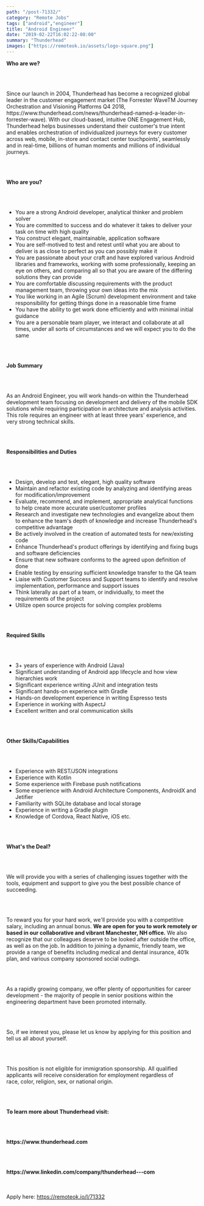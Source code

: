 ```yaml
---
path: "/post-71332/"
category: "Remote Jobs"
tags: ["android","engineer"]
title: "Android Engineer"
date: "2019-02-22T16:02:22-08:00"
summary: "Thunderhead"
images: ["https://remoteok.io/assets/logo-square.png"]
---
```


<p><span><strong>Who are we?</strong></span></p><br /><br /><p><span>Since our launch in 2004, Thunderhead has become a recognized global leader in the customer engagement market (The Forrester WaveTM Journey Orchestration and Visioning Platforms Q4 2018, https://www.thunderhead.com/news/thunderhead-named-a-leader-in-forrester-wave).&nbsp;With our cloud-based, intuitive ONE Engagement Hub, Thunderhead&nbsp;helps&nbsp;businesses understand&nbsp;their&nbsp;customer's true intent and&nbsp;enables orchestration of&nbsp;individualized journeys for every customer across web, mobile, in-store and contact center touchpoints', seamlessly and in real-time, billions of human moments and millions of individual journeys.</span></p><br /><br /><p><span><strong>Who are you?</strong></span></p><br /><br /><ul><li><span>You are a strong Android developer, analytical thinker and problem solver</span></li><li><span>You are committed to success and do whatever it takes to deliver your task on time with high quality</span></li><li><span>You construct elegant, maintainable, application software</span></li><li><span>You are self-motived to test and retest until what you are about to deliver is as close to perfect as you can possibly make it</span></li><li><span>You are passionate about your craft and have explored various Android libraries and frameworks, working with some professionally, keeping an eye on others, and comparing all so that you are aware of the differing solutions they can provide</span></li><li><span>You are comfortable discussing requirements with the product management team, throwing your own ideas into the mix</span></li><li><span>You like working in an Agile (Scrum) development environment and take responsibility for getting things done in a reasonable time frame</span></li><li><span>You have the ability to get work done efficiently and with minimal initial guidance</span></li><li><span>You are a personable team player, we interact and collaborate at all times, under all sorts of circumstances and we will expect you to do the same</span></li></ul><br /><br /><p><span><strong>Job Summary</strong></span></p><br /><br /><p><span>As an Android Engineer, you will work hands-on within the Thunderhead development team focusing on development and delivery of the mobile SDK solutions while requiring participation in architecture and analysis activities. This role requires an engineer with at least three years' experience, and very strong technical skills.</span></p><br /><br /><p><span><strong>Responsibilities and Duties</strong></span></p><br /><br /><ul><li><span>Design, develop and test, elegant, high quality software</span></li><li><span>Maintain and refactor existing code by analyzing and identifying areas for modification/improvement</span></li><li><span>Evaluate, recommend, and implement, appropriate analytical functions to help create more accurate user/customer profiles</span></li><li><span>Research and investigate new technologies and evangelize about them to enhance the team's depth of knowledge and increase Thunderhead's competitive advantage</span></li><li><span>Be actively involved in the creation of automated tests for new/existing code</span></li><li><span>Enhance Thunderhead's product offerings by identifying and fixing bugs and software deficiencies</span></li><li><span>Ensure that new software conforms to the agreed upon definition of done</span></li><li><span>Enable testing by ensuring sufficient knowledge transfer to the QA team</span></li><li><span>Liaise with Customer Success and Support teams to identify and resolve implementation, performance and support issues</span></li><li><span>Think laterally as part of a team, or individually, to meet the requirements of the project</span></li><li><span>Utilize open source projects for solving complex problems</span></li></ul><br /><br /><p><span><strong>Required Skills</strong></span></p><br /><br /><ul><li><span>3+ years of experience with Android (Java)</span></li><li><span>Significant understanding of Android app lifecycle and how view hierarchies work</span></li><li><span>Significant experience writing JUnit and integration tests&nbsp;</span></li><li><span>Significant hands-on experience with Gradle</span></li><li><span>Hands-on development experience in writing Espresso tests</span></li><li><span>Experience in working with AspectJ</span></li><li><span>Excellent written and oral communication skills</span></li></ul><br /><br /><p><span><strong>Other Skills/Capabilities</strong></span></p><br /><br /><ul><li><span>Experience with REST/JSON integrations</span></li><li><span>Experience with Kotlin</span></li><li><span>Some experience with Firebase push notifications</span></li><li><span>Some experience with Android Architecture Components, AndroidX and Jetifier&nbsp;</span></li><li><span>Familiarity with SQLite&nbsp;database and local storage</span></li><li><span>Experience in writing a Gradle plugin</span></li><li><span>Knowledge of Cordova, React Native, iOS etc.</span></li></ul><br /><br /><p><span><strong>What's the Deal?</strong></span></p><br /><br /><p><span>We will provide you with a series of challenging issues together with the tools, equipment and support to give you the best possible chance of succeeding.</span></p><br /><br /><p><span>To reward you for your hard work, we'll provide you with a competitive salary, including an annual bonus. <strong>We are open for you to work remotely or based in our collaborative and vibrant Manchester, NH office.</strong> We also recognize that our colleagues deserve to be looked after outside the office, as well as on the job.&nbsp;In addition to joining a dynamic, friendly team, we provide a range of benefits including medical&nbsp;and dental insurance, 401k plan, and various company sponsored social outings.&nbsp;</span></p><br /><br /><p><span>As a rapidly growing company, we offer plenty of opportunities for career development - the majority of people in senior positions within the engineering department have been promoted internally.</span></p><br /><br /><p><span>So, if&nbsp;we&nbsp;interest&nbsp;you, please let us know by applying for this position and tell us all about yourself.</span></p><br /><br /><p><span>This position is not eligible&nbsp;for immigration&nbsp;sponsorship. All qualified applicants will receive consideration for employment regardless of race,&nbsp;color, religion, sex, or national origin.</span></p><br /><br /><p><span><strong>To learn more about Thunderhead visit:</strong></span></p><br /><br /><p><span><strong>https://www.thunderhead.com</strong></span></p><br /><br /><p><span><strong>https://www.linkedin.com/company/thunderhead---com</strong></span></p>

<br/>
<br/>
Apply here: <A HREF="https://remoteok.io/l/71332">https://remoteok.io/l/71332</A>
